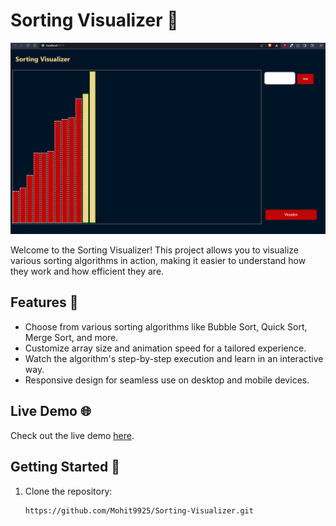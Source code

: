 # Sorting Visualizer 🧮

![Sorting Visualizer](Sorting.png)

Welcome to the Sorting Visualizer! This project allows you to visualize various sorting algorithms in action, making it easier to understand how they work and how efficient they are.

## Features 🚀

- Choose from various sorting algorithms like Bubble Sort, Quick Sort, Merge Sort, and more.
- Customize array size and animation speed for a tailored experience.
- Watch the algorithm's step-by-step execution and learn in an interactive way.
- Responsive design for seamless use on desktop and mobile devices.

## Live Demo 🌐

Check out the live demo [here](https://your-sorting-visualizer-url.com).

## Getting Started 🏁

1. Clone the repository:

   ```bash
   https://github.com/Mohit9925/Sorting-Visualizer.git
